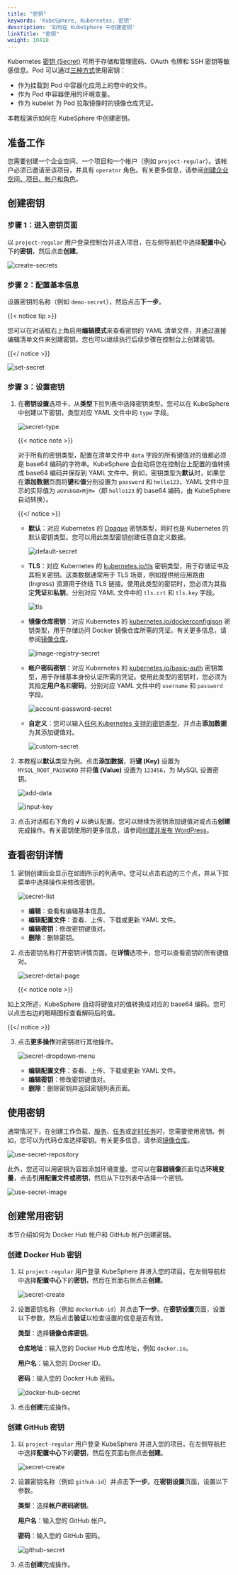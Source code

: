 ```yaml
---
title: "密钥"
keywords: 'KubeSphere, Kubernetes, 密钥'
description: '如何在 KubeSphere 中创建密钥'
linkTitle: "密钥"
weight: 10410
---
```


Kubernetes [密钥 (Secret)](https://kubernetes.io/zh/docs/concepts/configuration/secret/) 可用于存储和管理密码、OAuth 令牌和 SSH 密钥等敏感信息。Pod 可以通过[三种方式](https://kubernetes.io/zh/docs/concepts/configuration/secret/#overview-of-secrets)使用密钥：

- 作为挂载到 Pod 中容器化应用上的卷中的文件。
- 作为 Pod 中容器使用的环境变量。
- 作为 kubelet 为 Pod 拉取镜像时的镜像仓库凭证。

本教程演示如何在 KubeSphere 中创建密钥。

## 准备工作

您需要创建一个企业空间、一个项目和一个帐户（例如 `project-regular`）。该帐户必须已邀请至该项目，并具有 `operator` 角色。有关更多信息，请参阅[创建企业空间、项目、帐户和角色](../../../quick-start/create-workspace-and-project)。

## 创建密钥

### 步骤 1：进入密钥页面

以 `project-regular` 用户登录控制台并进入项目，在左侧导航栏中选择**配置中心**下的**密钥**，然后点击**创建**。

![create-secrets](/images/docs/zh-cn/project-user-guide/configurations/secrets/create-secrets.jpg)

### 步骤 2：配置基本信息

设置密钥的名称（例如 `demo-secret`），然后点击**下一步**。

{{< notice tip >}}

您可以在对话框右上角启用**编辑模式**来查看密钥的 YAML 清单文件，并通过直接编辑清单文件来创建密钥。您也可以继续执行后续步骤在控制台上创建密钥。

{{</ notice >}} 

![set-secret](/images/docs/zh-cn/project-user-guide/configurations/secrets/set-secret.jpg)

### 步骤 3：设置密钥

1. 在**密钥设置**选项卡，从**类型**下拉列表中选择密钥类型。您可以在 KubeSphere 中创建以下密钥，类型对应 YAML 文件中的 `type` 字段。

   ![secret-type](/images/docs/zh-cn/project-user-guide/configurations/secrets/secret-type.jpg)

   {{< notice note >}}

   对于所有的密钥类型，配置在清单文件中 `data` 字段的所有键值对的值都必须是 base64 编码的字符串。KubeSphere 会自动将您在控制台上配置的值转换成 base64 编码并保存到 YAML 文件中。例如，密钥类型为**默认**时，如果您在**添加数据**页面将**键**和**值**分别设置为 `password` 和 `hello123`，YAML 文件中显示的实际值为 `aGVsbG8xMjM=`（即 `hello123` 的 base64 编码，由 KubeSphere 自动转换）。

   {{</ notice >}} 

   - **默认**：对应 Kubernetes 的 [Opaque](https://kubernetes.io/zh/docs/concepts/configuration/secret/#opaque-secret) 密钥类型，同时也是 Kubernetes 的默认密钥类型。您可以用此类型密钥创建任意自定义数据。

     ![default-secret](/images/docs/zh-cn/project-user-guide/configurations/secrets/default-secret.jpg)

   - **TLS**：对应 Kubernetes 的 [kubernetes.io/tls](https://kubernetes.io/zh/docs/concepts/configuration/secret/#tls-secret) 密钥类型，用于存储证书及其相关密钥。这类数据通常用于 TLS 场景，例如提供给应用路由 (Ingress) 资源用于终结 TLS 链接。使用此类型的密钥时，您必须为其指定**凭证**和**私钥**，分别对应 YAML 文件中的 `tls.crt` 和 `tls.key` 字段。

     ![tls](/images/docs/zh-cn/project-user-guide/configurations/secrets/tls.jpg)

   - **镜像仓库密钥**：对应 Kubernetes 的 [kubernetes.io/dockerconfigjson](https://kubernetes.io/zh/docs/concepts/configuration/secret/#docker-config-secrets) 密钥类型，用于存储访问 Docker 镜像仓库所需的凭证。有关更多信息，请参阅[镜像仓库](../image-registry/)。

     ![image-registry-secret](/images/docs/zh-cn/project-user-guide/configurations/secrets/image-registry-secret.jpg)

   - **帐户密码密钥**：对应 Kubernetes 的 [kubernetes.io/basic-auth](https://kubernetes.io/zh/docs/concepts/configuration/secret/#basic-authentication-secret) 密钥类型，用于存储基本身份认证所需的凭证。使用此类型的密钥时，您必须为其指定**用户名**和**密码**，分别对应 YAML 文件中的 `username` 和 `password` 字段。

     ![account-password-secret](/images/docs/zh-cn/project-user-guide/configurations/secrets/account-password-secret.jpg)

   - **自定义**：您可以输入[任何 Kubernetes 支持的密钥类型](https://kubernetes.io/zh/docs/concepts/configuration/secret/#secret-types)，并点击**添加数据**为其添加键值对。

     ![custom-secret](/images/docs/zh-cn/project-user-guide/configurations/secrets/custom-secret.jpg)

2. 本教程以**默认**类型为例。点击**添加数据**，将**键 (Key)** 设置为 `MYSQL_ROOT_PASSWORD` 并将**值 (Value)** 设置为 `123456`，为 MySQL 设置密钥。 

   ![add-data](/images/docs/zh-cn/project-user-guide/configurations/secrets/add-data.jpg)

   ![input-key](/images/docs/zh-cn/project-user-guide/configurations/secrets/input-key.jpg)

3.  点击对话框右下角的 **√** 以确认配置。您可以继续为密钥添加键值对或点击**创建**完成操作。有关密钥使用的更多信息，请参阅[创建并发布 WordPress](../../../quick-start/wordpress-deployment/#任务-3创建应用程序)。

## 查看密钥详情

1. 密钥创建后会显示在如图所示的列表中。您可以点击右边的三个点，并从下拉菜单中选择操作来修改密钥。

    ![secret-list](/images/docs/zh-cn/project-user-guide/configurations/secrets/secret-list.jpg)

    - **编辑**：查看和编辑基本信息。
    - **编辑配置文件**：查看、上传、下载或更新 YAML 文件。
    - **编辑密钥**：修改密钥键值对。
    - **删除**：删除密钥。

2. 点击密钥名称打开密钥详情页面。在**详情**选项卡，您可以查看密钥的所有键值对。

    ![secret-detail-page](/images/docs/zh-cn/project-user-guide/configurations/secrets/secret-detail-page.jpg)

    {{< notice note >}}

如上文所述，KubeSphere 自动将键值对的值转换成对应的 base64 编码。您可以点击右边的眼睛图标查看解码后的值。

{{</ notice >}} 

3. 点击**更多操作**对密钥进行其他操作。

    ![secret-dropdown-menu](/images/docs/zh-cn/project-user-guide/configurations/secrets/secret-dropdown-menu.jpg)

    - **编辑配置文件**：查看、上传、下载或更新 YAML 文件。
    - **编辑密钥**：修改密钥键值对。
    - **删除**：删除密钥并返回密钥列表页面。


## 使用密钥

通常情况下，在创建工作负载、[服务](../../../project-user-guide/application-workloads/services/)、[任务](../../../project-user-guide/application-workloads/jobs/)或[定时任务](../../../project-user-guide/application-workloads/cronjob/)时，您需要使用密钥。例如，您可以为代码仓库选择密钥。有关更多信息，请参阅[镜像仓库](../image-registry/)。

![use-secret-repository](/images/docs/zh-cn/project-user-guide/configurations/secrets/use-secret-repository.jpg)

此外，您还可以用密钥为容器添加环境变量。您可以在**容器镜像**页面勾选**环境变量**，点击**引用配置文件或密钥**，然后从下拉列表中选择一个密钥。

![use-secret-image](/images/docs/zh-cn/project-user-guide/configurations/secrets/use-secret-image.jpg)

## 创建常用密钥

本节介绍如何为 Docker Hub 帐户和 GitHub 帐户创建密钥。

### 创建 Docker Hub 密钥

1. 以 `project-regular` 用户登录 KubeSphere 并进入您的项目。在左侧导航栏中选择**配置中心**下的**密钥**，然后在页面右侧点击**创建**。

   ![secret-create](/images/docs/zh-cn/project-user-guide/configurations/secrets/secret-create.jpg)

2. 设置密钥名称（例如 `dockerhub-id`）并点击**下一步**。在**密钥设置**页面，设置以下参数，然后点击**验证**以检查设置的信息是否有效。

   **类型**：选择**镜像仓库密钥**。

   **仓库地址**：输入您的 Docker Hub 仓库地址，例如 `docker.io`。

   **用户名**：输入您的 Docker ID。

   **密码**：输入您的 Docker Hub 密码。

   ![docker-hub-secret](/images/docs/zh-cn/project-user-guide/configurations/secrets/docker-hub-secret.jpg)

3. 点击**创建**完成操作。

### 创建 GitHub 密钥

1. 以 `project-regular` 用户登录 KubeSphere 并进入您的项目。在左侧导航栏中选择**配置中心**下的**密钥**，然后在页面右侧点击**创建**。

   ![secret-create](/images/docs/zh-cn/project-user-guide/configurations/secrets/secret-create.jpg)

2. 设置密钥名称（例如 `github-id`）并点击**下一步**。在**密钥设置**页面，设置以下参数。

   **类型**：选择**帐户密码密钥**。

   **用户名**：输入您的 GitHub 帐户。

   **密码**：输入您的 GitHub 密码。

   ![github-secret](/images/docs/zh-cn/project-user-guide/configurations/secrets/github-secret.jpg)

3. 点击**创建**完成操作。